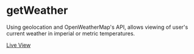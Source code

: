 # getWeather
Using geolocation and  OpenWeatherMap's API, allows viewing of user's current weather in imperial or metric temperatures.

<a href="https://ehuzieran.github.io/getWeather/"> Live View </a>
